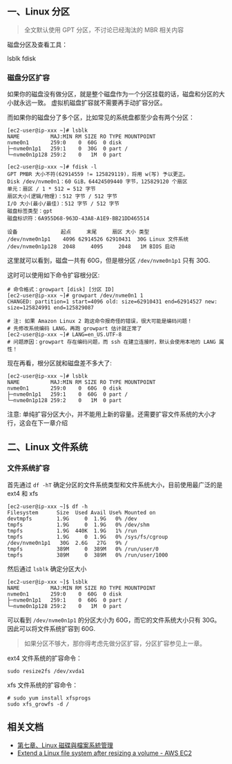 ## 一、Linux 分区

>全文默认使用 GPT 分区，不讨论已经淘汰的 MBR 相关内容

磁盘分区及查看工具：

lsblk
fdisk

### 磁盘分区扩容

如果你的磁盘没有做分区，就是整个磁盘作为一个分区挂载的话，磁盘和分区的大小就永远一致。
虚拟机磁盘扩容就不需要再手动扩容分区。

而如果你的磁盘分了多个区，比如常见的系统盘都至少会有两个分区：

```shell
[ec2-user@ip-xxx ~]# lsblk
NAME          MAJ:MIN RM SIZE RO TYPE MOUNTPOINT
nvme0n1       259:0    0  60G  0 disk
├─nvme0n1p1   259:1    0  30G  0 part /
└─nvme0n1p128 259:2    0   1M  0 part

[ec2-user@ip-xxx ~]# fdisk -l
GPT PMBR 大小不符(62914559 != 125829119)，将用 w(写) 予以更正。
Disk /dev/nvme0n1：60 GiB，64424509440 字节，125829120 个扇区
单元：扇区 / 1 * 512 = 512 字节
扇区大小(逻辑/物理)：512 字节 / 512 字节
I/O 大小(最小/最佳)：512 字节 / 512 字节
磁盘标签类型：gpt
磁盘标识符：6A955D68-963D-43A8-A1E9-BB21DD465514

设备              起点     末尾     扇区 大小 类型
/dev/nvme0n1p1    4096 62914526 62910431  30G Linux 文件系统
/dev/nvme0n1p128  2048     4095     2048   1M BIOS 启动
```

这里就可以看到，磁盘一共有 60G，但是根分区 `/dev/nvme0n1p1` 只有 30G.

这时可以使用如下命令扩容根分区:

```shell
# 命令格式：growpart [disk] [分区 ID]
[ec2-user@ip-xxx ~]# growpart /dev/nvme0n1 1
CHANGED: partition=1 start=4096 old: size=62910431 end=62914527 new: size=125824991 end=125829087

# 注: 如果 Amazon Linux 2 跑这命令报奇怪的错误，很大可能是编码问题！
# 先修改系统编码 LANG，再跑 growpart 估计就正常了
[ec2-user@ip-xxx ~]# LANG=en_US.UTF-8
# 问题原因：growpart 存在编码问题，而 ssh 在建立连接时，默认会使用本地的 LANG 属性！
```

现在再看，根分区就和磁盘差不多大了:

```shell
[ec2-user@ip-xxx ~]# lsblk
NAME          MAJ:MIN RM SIZE RO TYPE MOUNTPOINT
nvme0n1       259:0    0  60G  0 disk
├─nvme0n1p1   259:1    0  60G  0 part /
└─nvme0n1p128 259:2    0   1M  0 part
```

注意: 单纯扩容分区大小，并不能用上新的容量。还需要扩容文件系统的大小才行，这会在下一章介绍

## 二、Linux 文件系统


### 文件系统扩容

首先通过 `df -hT` 确定分区的文件系统类型和文件系统大小，目前使用最广泛的是 ext4 和 xfs

```shell
[ec2-user@ip-xxx ~]$ df -h
Filesystem      Size  Used Avail Use% Mounted on
devtmpfs        1.9G     0  1.9G   0% /dev
tmpfs           1.9G     0  1.9G   0% /dev/shm
tmpfs           1.9G  440K  1.9G   1% /run
tmpfs           1.9G     0  1.9G   0% /sys/fs/cgroup
/dev/nvme0n1p1   30G  2.6G   27G   9% /
tmpfs           389M     0  389M   0% /run/user/0
tmpfs           389M     0  389M   0% /run/user/1000
```

然后通过 `lsblk` 确定分区大小

```shell
[ec2-user@ip-xxx ~]$ lsblk
NAME          MAJ:MIN RM SIZE RO TYPE MOUNTPOINT
nvme0n1       259:0    0  60G  0 disk
├─nvme0n1p1   259:1    0  60G  0 part /
└─nvme0n1p128 259:2    0   1M  0 part
```

可以看到 `/dev/nvme0n1p1` 的分区大小为 60G，而它的文件系统大小只有 30G。
因此可以将文件系统扩容到 60G.

>如果分区不够大，那你得考虑先做分区扩容，分区扩容参见上一章。

ext4 文件系统的扩容命令：

```shell
sudo resize2fs /dev/xvda1
```

xfs 文件系统的扩容命令：

```shell
# sudo yum install xfsprogs
sudo xfs_growfs -d /
```


## 相关文档

- [第七章、Linux 磁碟與檔案系統管理](http://linux.vbird.org/linux_basic/0230filesystem.php#disk)
- [Extend a Linux file system after resizing a volume - AWS EC2](https://docs.aws.amazon.com/AWSEC2/latest/UserGuide/recognize-expanded-volume-linux.html?icmpid=docs_ec2_console)